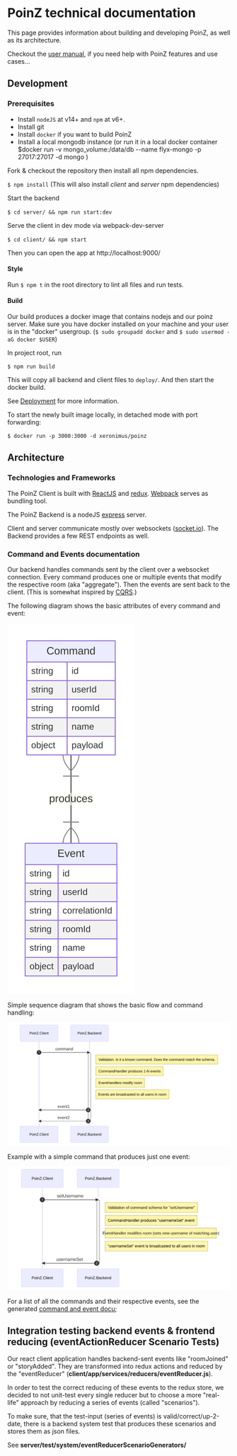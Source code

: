 # PoinZ technical documentation

This page provides information about building and developing PoinZ, as well as its architecture.

Checkout the [user manual](./manual.md), if you need help with PoinZ features and use cases...

## Development

### Prerequisites

* Install `nodeJS` at v14+ and `npm` at v6+.
* Install git
* Install `docker` if you want to build PoinZ
* Install a local mongodb instance  (or run it in a local docker container  $docker run -v mongo_volume:/data/db --name flyx-mongo -p 27017:27017 -d mongo )

Fork & checkout the repository then install all npm dependencies.

`$ npm install`  (This will also install *client* and *server* npm dependencies)

Start the backend

`$ cd server/ && npm run start:dev`

Serve the client in dev mode via webpack-dev-server

`$ cd client/ && npm start`

Then you can open the app at http://localhost:9000/

#### Style

Run ```$ npm t``` in the root directory to lint all files and run tests.

#### Build

Our build produces a docker image that contains nodejs and our poinz server.
Make sure you have docker installed on your machine and your user is in the "docker" usergroup. (```$ sudo groupadd docker``` and ```$ sudo usermod -aG docker $USER```)

In project root, run

```
$ npm run build
```

This will copy all backend and client files to `deploy/`.
And then start the docker build.

See [Deployment](docu/deployment.md) for more information.

To start the newly built image locally, in detached mode with port forwarding:
```
$ docker run -p 3000:3000 -d xeronimus/poinz
```

## Architecture

### Technologies and Frameworks

The PoinZ Client is built with [ReactJS](https://facebook.github.io/react/) and [redux](https://github.com/reactjs/redux).
[Webpack](https://webpack.github.io/) serves as bundling tool.

The PoinZ Backend is a nodeJS [express](http://expressjs.com/) server.

Client and server communicate mostly over websockets ([socket.io](https://socket.io/)). The Backend provides a few REST endpoints as well.

### Command and Events documentation

Our backend handles commands sent by the client over a websocket connection.
Every command produces one or multiple events that modify the respective room (aka "aggregate").
Then the events are sent back to the client. (This is somewhat inspired by [CQRS](https://martinfowler.com/bliki/CQRS.html).)

The following diagram shows the basic attributes of every command and event:

![command event structure](./diagrams/ermCommandEvent.md-1.svg)


Simple sequence diagram that shows the basic flow and command handling:

![Generic command handling](./diagrams/sequenceCommandHandlingGeneric.md-1.svg)


Example with a simple command that produces just one event:

![Simple example](./diagrams/sequenceCommandHandlingExample.md-1.svg)

For a list of all the commands and their respective events, see the generated [command and event docu](/docu/commandAndEventDocu.md);


## Integration testing backend events & frontend reducing (eventActionReducer Scenario Tests)

Our react client application handles backend-sent events like "roomJoined" or "storyAdded". They are transformed into
redux actions and reduced by the "eventReducer" (**client/app/services/reducers/eventReducer.js**).

In order to test the correct reducing of these events to the redux store, we decided to not unit-test every single
reducer but to choose a more "real-life" approach by reducing a series of events (called "scenarios").

To make sure, that the test-input (series of events) is valid/correct/up-2-date, there is a backend system test that
produces these scenarios and stores them as json files.

See **server/test/system/eventReducerScenarioGenerators/**

